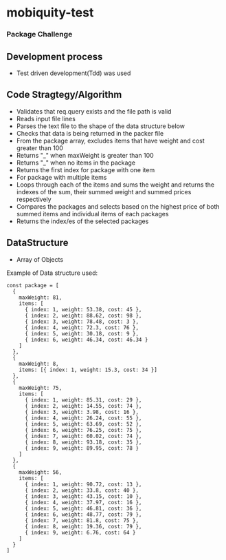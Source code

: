 # mobiquity-test

### Package Challenge

## Development process
- Test driven development(Tdd) was used

## Code Stragtegy/Algorithm
* Validates that req.query exists and the file path is valid
* Reads input file lines
* Parses the text file to the shape of the data structure below
* Checks that data is being returned in the packer file
* From the package array, excludes items that have weight and cost greater than 100
* Returns "_" when maxWeight is greater than 100
* Returns "_" when no items in the package
* Returns the first index for package with one item
* For package with multiple items
* Loops through each of the items and sums the weight and returns the indexes of the sum, their summed weight and summed prices respectively
* Compares the packages and selects based on the highest price of both summed items and individual items of each packages
* Returns the index/es of the selected packages
 
## DataStructure
- Array of Objects

Example of Data structure used:
```
const package = [
  {
    maxWeight: 81,
    items: [
      { index: 1, weight: 53.38, cost: 45 },
      { index: 2, weight: 88.62, cost: 98 },
      { index: 3, weight: 78.48, cost: 3 },
      { index: 4, weight: 72.3, cost: 76 },
      { index: 5, weight: 30.18, cost: 9 },
      { index: 6, weight: 46.34, cost: 46.34 }
    ]
  },
  {
    maxWeight: 8,
    items: [{ index: 1, weight: 15.3, cost: 34 }]
  },
  {
    maxWeight: 75,
    items: [
      { index: 1, weight: 85.31, cost: 29 },
      { index: 2, weight: 14.55, cost: 74 },
      { index: 3, weight: 3.98, cost: 16 },
      { index: 4, weight: 26.24, cost: 55 },
      { index: 5, weight: 63.69, cost: 52 },
      { index: 6, weight: 76.25, cost: 75 },
      { index: 7, weight: 60.02, cost: 74 },
      { index: 8, weight: 93.18, cost: 35 },
      { index: 9, weight: 89.95, cost: 78 }
    ]
  },
  {
    maxWeight: 56,
    items: [
      { index: 1, weight: 90.72, cost: 13 },
      { index: 2, weight: 33.8, cost: 40 },
      { index: 3, weight: 43.15, cost: 10 },
      { index: 4, weight: 37.97, cost: 16 },
      { index: 5, weight: 46.81, cost: 36 },
      { index: 6, weight: 48.77, cost: 79 },
      { index: 7, weight: 81.8, cost: 75 },
      { index: 8, weight: 19.36, cost: 79 },
      { index: 9, weight: 6.76, cost: 64 }
    ]
  }
]

```
